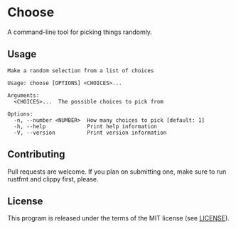 # Choose

A command-line tool for picking things randomly.

## Usage

```
Make a random selection from a list of choices

Usage: choose [OPTIONS] <CHOICES>...

Arguments:
  <CHOICES>...  The possible choices to pick from

Options:
  -n, --number <NUMBER>  How many choices to pick [default: 1]
  -h, --help             Print help information
  -V, --version          Print version information
```

## Contributing

Pull requests are welcome. If you plan on submitting one, make sure to run rustfmt and clippy first, please.

## License

This program is released under the terms of the MIT license (see [LICENSE](LICENSE)).
